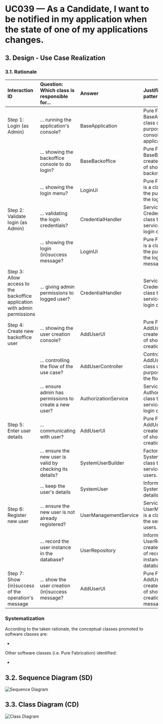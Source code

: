 # UC039 — As a Candidate, I want to be notified in my application when the state of one of my applications changes.

## 3. Design - Use Case Realization

### 3.1. Rationale

| Interaction ID                                                            | Question: Which class is responsible for...               | Answer                | Justification (with patterns)                                                                                       |
|:--------------------------------------------------------------------------|:----------------------------------------------------------|:----------------------|:--------------------------------------------------------------------------------------------------------------------|
| Step 1: Login (as Admin)                                                  | ... running the application's console?                    | BaseApplication       | Pure Fabrication: BaseApplication is a class created with the purpose of running a console in our application.      |
|                                                                           | ... showing the backoffice console to do login?           | BaseBackoffice        | Pure Fabrication: BaseBackoffice is a class created with the purpose of showing the backoffice console.             |
|                                                                           | ... showing the login menu?                               | LoginUI               | Pure Fabrication: LoginUI is a class created with the purpose of showing the login menu.                            |
| Step 2: Validate login (as Admin)                                         | ... validating the login credentials?                     | CredentialHandler     | Service: CredentialHandler is a class that provides the service of validating login credentials.                    |
|                                                                           | ... showing the login (in)success message?                | LoginUI               | Pure Fabrication: LoginUI is a class created with the purpose of showing the login success message.                 |
| Step 3: Allow access to the backoffice application with admin permissions | ... giving admin permissions to logged user?              | CredentialHandler     | Service: CredentialHandler is a class that provides the service of validating login credentials.                    |
| Step 4: Create new backoffice user                                        | ... showing the user creation console?                    | AddUserUI             | Pure Fabrication: AddUserUI is a class created with the purpose of showing the user creation console.               |
|                                                                           | ... controlling the flow of the use case?                 | AddUserController     | Controller: AddUserController is a class created with the purpose of controlling the flow of the use case.          |
|                                                                           | ... ensure admin has permissions to create a new user?    | AuthorizationService  | Service: AuthorizationService is a class that provides the service of validating login credentials.                 |
| Step 5: Enter user details                                                | ... communicating with user?                              | AddUserUI             | Pure Fabrication: AddUserUI is a class created with the purpose of showing the user creation console.               |
|                                                                           | ... ensure the new user is valid by checking its details? | SystemUserBuilder     | Factor: SystemUserBuilder is a class that provides the service of validating users.                                 |
|                                                                           | ... keep the user's details                               | SystemUser            | Information Expert: SystemUser has its own details.                                                                 |
| Step 6: Register new user                                                 | ... ensure the new user is not already registered?        | UserManagementService | Service: UserManagementService is a class that provides the service of registering users.                           |
|                                                                           | ... record the user instance in the database?             | UserRepository        | Information Expert: UserRepository is a class created with the purpose of recording user instances in the database. |
| Step 7: Show (in)success of the operation's message                       | ... show the user creation (in)success message?           | AddUserUI             | Pure Fabrication: AddUserUI is a class created with the purpose of showing the user creation success message.       |

### Systematization ##

According to the taken rationale, the conceptual classes promoted to software classes are:

*

Other software classes (i.e. Pure Fabrication) identified:

*

## 3.2. Sequence Diagram (SD)

![Sequence Diagram](svg/uc035-sequence-diagram.svg)

## 3.3. Class Diagram (CD)

![Class Diagram](svg/uc035-class-diagram.svg)